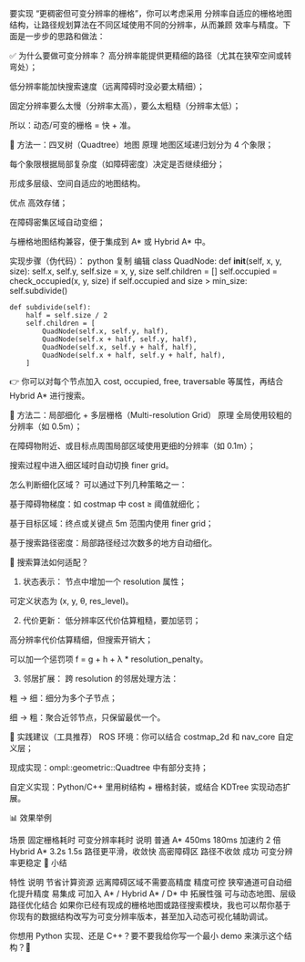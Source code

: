 要实现 “更稠密但可变分辨率的栅格”，你可以考虑采用 分辨率自适应的栅格地图结构，让路径规划算法在不同区域使用不同的分辨率，从而兼顾 效率与精度。下面是一步步的思路和做法：

✅ 为什么要做可变分辨率？
高分辨率能提供更精细的路径（尤其在狭窄空间或转弯处）；

低分辨率能加快搜索速度（远离障碍时没必要太精细）；

固定分辨率要么太慢（分辨率太高），要么太粗糙（分辨率太低）；

所以：动态/可变的栅格 = 快 + 准。

🧱 方法一：四叉树（Quadtree）地图
原理
地图区域递归划分为 4 个象限；

每个象限根据局部复杂度（如障碍密度）决定是否继续细分；

形成多层级、空间自适应的地图结构。

优点
高效存储；

在障碍密集区域自动变细；

与栅格地图结构兼容，便于集成到 A* 或 Hybrid A* 中。

实现步骤（伪代码）：
python
复制
编辑
class QuadNode:
    def __init__(self, x, y, size):
        self.x, self.y, self.size = x, y, size
        self.children = []
        self.occupied = check_occupied(x, y, size)
        if self.occupied and size > min_size:
            self.subdivide()

    def subdivide(self):
        half = self.size / 2
        self.children = [
            QuadNode(self.x, self.y, half),
            QuadNode(self.x + half, self.y, half),
            QuadNode(self.x, self.y + half, half),
            QuadNode(self.x + half, self.y + half, half),
        ]
👉 你可以对每个节点加入 cost, occupied, free, traversable 等属性，再结合 Hybrid A* 进行搜索。

🧱 方法二：局部细化 + 多层栅格（Multi-resolution Grid）
原理
全局使用较粗的分辨率（如 0.5m）；

在障碍物附近、或目标点周围局部区域使用更细的分辨率（如 0.1m）；

搜索过程中进入细区域时自动切换 finer grid。

怎么判断细化区域？
可以通过下列几种策略之一：

基于障碍物梯度：如 costmap 中 cost ≥ 阈值就细化；

基于目标区域：终点或关键点 5m 范围内使用 finer grid；

基于搜索路径密度：局部路径经过次数多的地方自动细化。

🧠 搜索算法如何适配？
1. 状态表示：
节点中增加一个 resolution 属性；

可定义状态为 (x, y, θ, res_level)。

2. 代价更新：
低分辨率区代价估算粗糙，要加惩罚；

高分辨率代价估算精细，但搜索开销大；

可以加一个惩罚项 f = g + h + λ * resolution_penalty。

3. 邻居扩展：
跨 resolution 的邻居处理方法：

粗 → 细：细分为多个子节点；

细 → 粗：聚合近邻节点，只保留最优一个。

🔧 实践建议（工具推荐）
ROS 环境：你可以结合 costmap_2d 和 nav_core 自定义层；

现成实现：ompl::geometric::Quadtree 中有部分支持；

自定义实现：Python/C++ 里用树结构 + 栅格封装，或结合 KDTree 实现动态扩展。

📊 效果举例

场景	固定栅格耗时	可变分辨率耗时	说明
普通 A*	450ms	180ms	加速约 2 倍
Hybrid A*	3.2s	1.5s	路径更平滑，收敛快
高密障碍区	路径不收敛	成功	可变分辨率更稳定
🚀 小结

特性	说明
节省计算资源	远离障碍区域不需要高精度
精度可控	狭窄通道可自动细化提升精度
易集成	可加入 A* / Hybrid A* / D* 中
拓展性强	可与动态地图、层级路径优化结合
如果你已经有现成的栅格地图或路径搜索模块，我也可以帮你基于你现有的数据结构改写为可变分辨率版本，甚至加入动态可视化辅助调试。

你想用 Python 实现、还是 C++？要不要我给你写一个最小 demo 来演示这个结构？👀